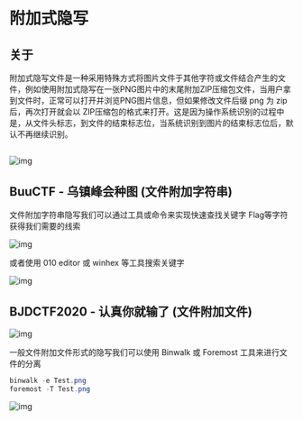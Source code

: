 # 附加式隐写

##  关于

 附加式隐写文件是一种采用特殊方式将图片文件于其他字符或文件结合产生的文件，例如使用附加式隐写在一张PNG图片中的末尾附加ZIP压缩包文件，当用户拿到文件时，正常可以打开并浏览PNG图片信息，但如果修改文件后缀 png 为 zip 后，再次打开就会以 ZIP压缩包的格式来打开。这是因为操作系统识别的过程中是，从文件头标志，到文件的结束标志位，当系统识别到图片的结束标志位后，默认不再继续识别。



## 


![img](/assets/PeiQi-Wiki/img/1667662836222-d23aaa6d-4d0c-4511-87e2-6a2c0ff42092.png)



## BuuCTF - 乌镇峰会种图 (文件附加字符串)

文件附加字符串隐写我们可以通过工具或命令来实现快速查找关键字 Flag等字符获得我们需要的线索

![img](/assets/PeiQi-Wiki/img/1667793230122-05ffc62a-ab21-4b31-b7ea-e660b721f567.png)

或者使用 010 editor 或 winhex 等工具搜索关键字

![img](/assets/PeiQi-Wiki/img/1667793363088-94b26fc8-2fa4-4daa-b05f-b472d8201307.png)



## BJDCTF2020 - 认真你就输了 (文件附加文件)

![img](/assets/PeiQi-Wiki/img/1667875100831-cceba88d-1b68-4bfd-9501-5f7c2d20a41e.png)

一般文件附加文件形式的隐写我们可以使用 Binwalk 或 Foremost 工具来进行文件的分离

```java
binwalk -e Test.png
foremost -T Test.png
```

![img](/assets/PeiQi-Wiki/img/1667875211709-e62d3a15-cd0a-4413-8877-0d6651a7fc3f.png)